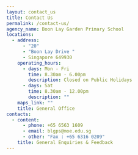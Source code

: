 ```yaml
---
layout: contact_us
title: Contact Us
permalink: /contact-us/
agency_name: Boon Lay Garden Primary School
locations:
  - address:
      - "20"
      - "Boon Lay Drive "
      - Singapore 649930
    operating_hours:
      - days: Mon - Fri
        time: 8.30am - 6.00pm
        description: Closed on Public Holidays
      - days: Sat
        time: 8.30am - 12.00pm
        description: ""
    maps_link: ""
    title: General Office
contacts:
  - content:
      - phone: +65 6563 1609
      - email: blgps@moe.edu.sg
      - other: "Fax : +65 6316 0209"
    title: General Enquiries & Feedback
---
```

